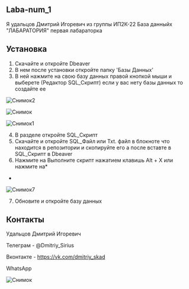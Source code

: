 ## Laba-num_1

Я удальцов Дмитрий Игоревич из группы ИП2К-22
База данныйх "ЛАБАРАТОРИЯ" первая лабараторка
 ## Установка
 1) Скачайте и откройте Dbeaver
 2) В нем после установки откройте папку 'Базы Данных' 
 3) В ней нажмите на свою базу данных правой кнопкой мыши и выберете (Редактор SQL_Скрипт) если у вас нету базы данных то создайте ее

![Снимок2](https://user-images.githubusercontent.com/67872855/198819494-83fd15a6-3899-4191-ae05-43c8fcdfb875.PNG)

![Снимок](https://user-images.githubusercontent.com/67872855/198819496-a8a5a779-5599-4e45-a12e-99815c9a0554.PNG)

![Снимок1](https://user-images.githubusercontent.com/67872855/198819612-70945076-8df6-45c8-9712-7cab88449d3b.PNG)

 4) В разделе откройте SQL_Скрипт
 5) Скачайте и откройте SQL_Файл или Txt. файл в блокноте что находится в репозитории и скопируйте его а после вставте в SQL_Скрипт в Dbeaver
 6) Нажмите на Выполните скрипт нажатием клавишь Alt + X или нажмите на*
*
![Снимок7](https://user-images.githubusercontent.com/67872855/198819800-94fb1dc0-00be-4630-a609-8618e0a943f3.PNG)

7) Обновите и откройте базу данных

## Контакты

Удальцов Дмитрий Игоревич

  Телеграм - @Dmitriy_Sirius
  
  Вконтакте - https://vk.com/dmitriy_skad

  WhatsApp

![Снимок](https://user-images.githubusercontent.com/67872855/197333268-24e288c2-e5ae-48ab-929d-9c48f30a2396.PNG)
